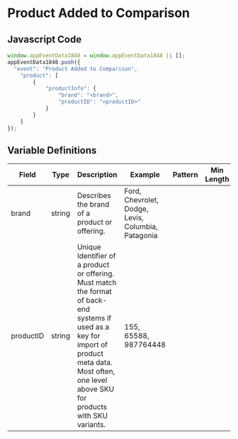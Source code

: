# Product Added to Comparison

## Javascript Code
```js
window.appEventData1848 = window.appEventData1848 || [];
appEventData1848.push({
  "event": "Product Added to Comparison",
    "product": [
        {
            "productInfo": {
                "brand": "<brand>",
                "productID": "<productID>"
            }
        }
    ]
});
```

## Variable Definitions

|Field|Type|Description|Example|Pattern|Min Length|Max Length|Minimum|Maximum|Multiple Of|
| --- | --- | --- | --- | --- | --- | --- | --- | --- | --- |
|brand|string|Describes the brand of a product or offering.|Ford, Chevrolet, Dodge, Levis, Columbia, Patagonia|||||||
|productID|string|Unique Identifier of a product or offering.  Must match the format of back-end systems if used as a key for import of product meta data. Most often, one level above SKU for products with SKU variants. |155, 65588, 987764448|||||||
